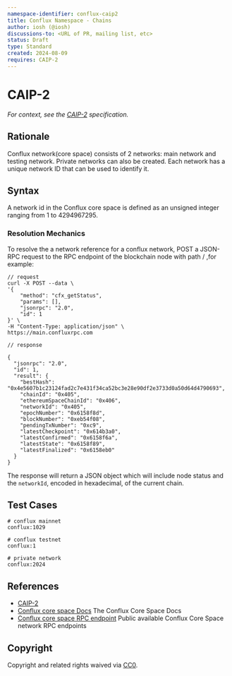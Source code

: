```yaml
---
namespace-identifier: conflux-caip2
title: Conflux Namespace - Chains
author: iosh (@iosh)
discussions-to: <URL of PR, mailing list, etc>
status: Draft
type: Standard
created: 2024-08-09
requires: CAIP-2
---
```


# CAIP-2

_For context, see the [CAIP-2][] specification._

## Rationale

Conflux network(core space) consists of 2 networks: main network and testing network.
Private networks can also be created.
Each network has a unique network ID that can be used to identify it.

## Syntax

A network id in the Conflux core space is defined as an unsigned integer ranging from 1 to 4294967295.

### Resolution Mechanics

To resolve the a network reference for a conflux network, POST a JSON-RPC request to the RPC endpoint of the blockchain node with path / ,for example:

```jsonc
// request
curl -X POST --data \
'{
    "method": "cfx_getStatus",
    "params": [],
    "jsonrpc": "2.0",
    "id": 1
}' \
-H "Content-Type: application/json" \
https://main.confluxrpc.com

// response

{
  "jsonrpc": "2.0",
  "id": 1,
  "result": {
    "bestHash": "0x4e5607b1c23124fad2c7e431f34ca52bc3e28e90df2e3733d0a50d64d4790693",
    "chainId": "0x405",
    "ethereumSpaceChainId": "0x406",
    "networkId": "0x405",
    "epochNumber": "0x6158f8d",
    "blockNumber": "0xeb54f08",
    "pendingTxNumber": "0xc9",
    "latestCheckpoint": "0x614b3a0",
    "latestConfirmed": "0x6158f6a",
    "latestState": "0x6158f89",
    "latestFinalized": "0x6158eb0"
  }
}

```

The response will return a JSON object which will include node status and the `networkId`, encoded in hexadecimal, of the current chain.

## Test Cases

```
# conflux mainnet
conflux:1029

# conflux testnet
conflux:1

# private network
conflux:2024

```

## References

- [CAIP-2][]
- [Conflux core space Docs][] The Conflux Core Space Docs
- [Conflux core space RPC endpoint][] Public available Conflux Core Space network RPC endpoints

[CAIP-2]: https://github.com/ChainAgnostic/CAIPs/blob/master/CAIPs/caip-2.md
[Conflux core space Docs]: https://doc.confluxnetwork.org/docs/core/Overview
[Conflux core space RPC endpoint]: https://doc.confluxnetwork.org/docs/core/conflux_rpcs

## Copyright

Copyright and related rights waived via [CC0](https://creativecommons.org/publicdomain/zero/1.0/).
